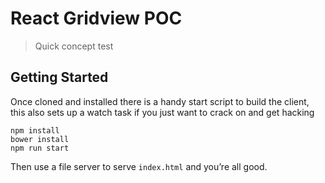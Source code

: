 
# React Gridview POC

> Quick concept test


## Getting Started

Once cloned and installed there is a handy start script to build the client, this also sets up a watch task if you just want to crack on and get hacking

```
npm install
bower install
npm run start
```

Then use a file server to serve `index.html` and you’re all good.
